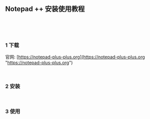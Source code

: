 ## Notepad ++ 安装使用教程  

​    

​    

### 1 下载  

官网: [https://notepad-plus-plus.org](https://notepad-plus-plus.org "https://notepad-plus-plus.org")  

​    

### 2 安装  

​    

### 3 使用  



